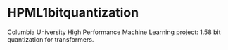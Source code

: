# HPML1bitquantization
Columbia University High Performance Machine Learning project: 1.58 bit quantization for transformers. 
